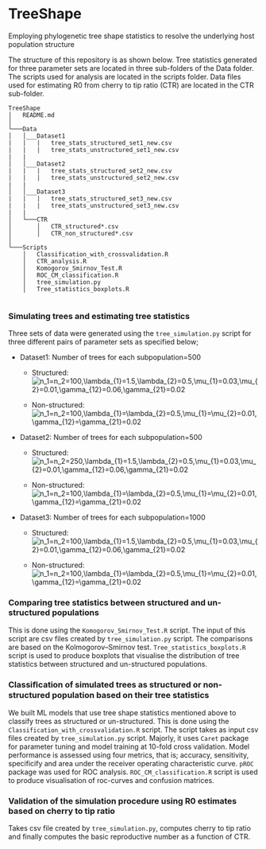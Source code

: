 # TreeShape
Employing phylogenetic tree shape statistics to resolve the underlying host population structure

The structure of this repository is as shown below. Tree statistics generated for three parameter sets are located in three sub-folders of the Data folder. The scripts used for analysis are located in the scripts folder. Data files used for estimating R0 from cherry to tip ratio (CTR) are located in the CTR sub-folder.

```
TreeShape
│   README.md  
│
└───Data
│   │___Dataset1
|   |   |   tree_stats_structured_set1_new.csv
|   |   |   tree_stats_unstructured_set1_new.csv
|   |
│   │___Dataset2
|   |   |   tree_stats_structured_set2_new.csv
|   |   |   tree_stats_unstructured_set2_new.csv
|   |
│   │___Dataset3
|   |   |   tree_stats_structured_set3_new.csv
|   |   |   tree_stats_unstructured_set3_new.csv
|   |
│   └───CTR
│       │   CTR_structured*.csv
│       │   CTR_non_structured*.csv
│   
└───Scripts
    │   Classification_with_crossvalidation.R
    │   CTR_analysis.R
    │   Komogorov_Smirnov_Test.R
    │   ROC_CM_classification.R
    │   tree_simulation.py
    │   Tree_statistics_boxplots.R    
    
```


### Simulating trees and estimating tree statistics
Three sets of data were generated using the `tree_simulation.py` script for three different pairs of parameter sets as specified below;

* Dataset1: Number of trees for each subpopulation=500
    * Structured: <img src="https://latex.codecogs.com/svg.latex?n_1=n_2=100,\lambda_{1}=1.5,\lambda_{2}=0.5,\mu_{1}=0.03,\mu_{2}=0.01,\gamma_{12}=0.06,\gamma_{21}=0.02" title="n_1=n_2=100,\lambda_{1}=1.5,\lambda_{2}=0.5,\mu_{1}=0.03,\mu_{2}=0.01,\gamma_{12}=0.06,\gamma_{21}=0.02" />

    * Non-structured: <img src="https://latex.codecogs.com/svg.latex?n_1=n_2=100,\lambda_{1}=\lambda_{2}=0.5,\mu_{1}=\mu_{2}=0.01,\gamma_{12}=\gamma_{21}=0.02" title="n_1=n_2=100,\lambda_{1}=\lambda_{2}=0.5,\mu_{1}=\mu_{2}=0.01,\gamma_{12}=\gamma_{21}=0.02" />

* Dataset2: Number of trees for each subpopulation=500
    * Structured: <img src="https://latex.codecogs.com/svg.latex?n_1=n_2=250,\lambda_{1}=1.5,\lambda_{2}=0.5,\mu_{1}=0.03,\mu_{2}=0.01,\gamma_{12}=0.06,\gamma_{21}=0.02" title="n_1=n_2=250,\lambda_{1}=1.5,\lambda_{2}=0.5,\mu_{1}=0.03,\mu_{2}=0.01,\gamma_{12}=0.06,\gamma_{21}=0.02" />

    * Non-structured: <img src="https://latex.codecogs.com/svg.latex?n_1=n_2=250,\lambda_{1}=\lambda_{2}=0.5,\mu_{1}=\mu_{2}=0.01,\gamma_{12}=\gamma_{21}=0.02" title="n_1=n_2=100,\lambda_{1}=\lambda_{2}=0.5,\mu_{1}=\mu_{2}=0.01,\gamma_{12}=\gamma_{21}=0.02" />
    
* Dataset3: Number of trees for each subpopulation=1000
    * Structured: <img src="https://latex.codecogs.com/svg.latex?n_1=n_2=100,\lambda_{1}=1.5,\lambda_{2}=0.5,\mu_{1}=0.03,\mu_{2}=0.01,\gamma_{12}=0.06,\gamma_{21}=0.02" title="n_1=n_2=100,\lambda_{1}=1.5,\lambda_{2}=0.5,\mu_{1}=0.03,\mu_{2}=0.01,\gamma_{12}=0.06,\gamma_{21}=0.02" />

    * Non-structured: <img src="https://latex.codecogs.com/svg.latex?n_1=n_2=100,\lambda_{1}=\lambda_{2}=0.5,\mu_{1}=\mu_{2}=0.01,\gamma_{12}=\gamma_{21}=0.02" title="n_1=n_2=100,\lambda_{1}=\lambda_{2}=0.5,\mu_{1}=\mu_{2}=0.01,\gamma_{12}=\gamma_{21}=0.02" />

### Comparing tree statistics between structured and un-structured populations
This is done using the `Komogorov_Smirnov_Test.R` script. The input of this script are csv files created by `tree_simulation.py` script. The comparisons are  based on the Kolmogorov–Smirnov test. `Tree_statistics_boxplots.R` script is used to produce boxplots that visualise the distribution of tree statistics between structured and un-structured populations.

### Classiﬁcation of simulated trees as structured or non-structured population based on their tree statistics
We built ML models that use tree shape statistics mentioned above to classify trees as structured or un-structured. This is done using the `Classification_with_crossvalidation.R` script. The script takes as input csv files created by `tree_simulation.py` script. Majorly, it uses `Caret` package for parameter tuning and model training at 10-fold cross validation. Model performance is assessed using four metrics, that is; accuracy, sensitivity, specificify and area under the receiver operating characteristic curve. `pROC` package was used for ROC analysis. `ROC_CM_classification.R` script is used to produce visualisation of roc-curves and confusion matrices.

### Validation of the simulation procedure using R0 estimates based on cherry to tip ratio
Takes csv file created by `tree_simulation.py`, computes cherry to tip ratio and finally computes the basic reproductive number as a function of CTR.


